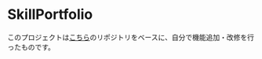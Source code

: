 # SkillPortfolio
このプロジェクトは[こちら](https://github.com/soumyajit4419/Portfolio)のリポジトリをベースに、自分で機能追加・改修を行ったものです。
